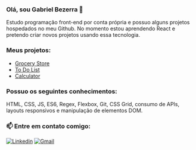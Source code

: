 ### Olá, sou Gabriel Bezerra 👋
Estudo programação front-end por conta própria e possuo alguns projetos hospedados no meu Github. No momento estou aprendendo React e pretendo criar novos projetos usando essa tecnologia.

### Meus projetos:
- [Grocery Store](https://github.com/GabrielBezerraG/Grocery-Store)
- [To Do List](https://github.com/GabrielBezerraG/To-Do-List)
- [Calculator](https://github.com/GabrielBezerraG/Calculator)

### Possuo os seguintes conhecimentos:
HTML, CSS, JS, ES6, Regex, Flexbox, Git, CSS Grid, consumo de APIs, layouts responsivos e manipulação de elementos DOM.

### 📫 Entre em contato comigo:
[![Linkedin](https://img.shields.io/badge/LinkedIn-0077B5?style=for-the-badge&logo=linkedin&logoColor=white)](https://www.linkedin.com/in/gabriel-bezerra-a59153244/)
[![Gmail](https://img.shields.io/badge/Gmail-D14836?style=for-the-badge&logo=gmail&logoColor=white)](mailto:gabrielbezerragarcia@gmail.com)

<!--
**GabrielBezerraG/GabrielBezerraG** is a ✨ _special_ ✨ repository because its `README.md` (this file) appears on your GitHub profile.

Here are some ideas to get you started:

- 🔭 I’m currently working on ...
- 🌱 I’m currently learning ...
- 👯 I’m looking to collaborate on ...
- 🤔 I’m looking for help with ...
- 💬 Ask me about ...
- 📫 How to reach me: ...
- 😄 Pronouns: ...
- ⚡ Fun fact: ...
-->
